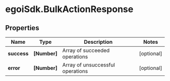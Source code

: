 # egoiSdk.BulkActionResponse

## Properties
Name | Type | Description | Notes
------------ | ------------- | ------------- | -------------
**success** | **[Number]** | Array of succeeded operations | [optional] 
**error** | **[Number]** | Array of unsuccessful operations | [optional] 


